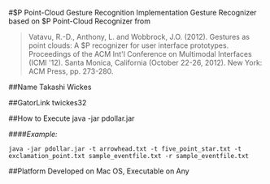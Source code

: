#$P Point-Cloud Gesture Recognition Implementation
Gesture Recognizer based on $P Point-Cloud Recognizer from 
>Vatavu, R.-D., Anthony, L. and Wobbrock, J.O. (2012).
>Gestures as point clouds: A $P recognizer for user interface prototypes. Proceedings of the ACM Int'l Conference on Multimodal Interfaces (ICMI '12). Santa Monica, California
>(October 22-26, 2012). New York: ACM Press, pp. 273-280.

##Name
Takashi Wickes

##GatorLink
twickes32

##How to Execute
java -jar pdollar.jar <arguments after>

####_Example:_

```
java -jar pdollar.jar -t arrowhead.txt -t five_point_star.txt -t exclamation_point.txt sample_eventfile.txt -r sample_eventfile.txt
```

##Platform
Developed on Mac OS, Executable on Any
